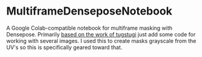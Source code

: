 # MultiframeDenseposeNotebook
A Google Colab-compatible notebook for multiframe masking with Densepose. Primarily [based on the work of tugstugi](https://github.com/tugstugi/dl-colab-notebooks) just add some code for working with several images. I used this to create masks grayscale from the UV's so this is specifically geared toward that.
